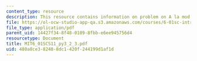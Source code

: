 ```yaml
---
content_type: resource
description: This resource contains information on problem on A la mod.
file: https://ol-ocw-studio-app-qa.s3.amazonaws.com/courses/6-01sc-introduction-to-electrical-engineering-and-computer-science-i-spring-2011/480a8ce382488dc1420f244199d1af1d_MIT6_01SCS11_py3_2_3.pdf
file_type: application/pdf
parent_uid: 14427f34-8f48-0109-8fbb-e6ee945756d4
resourcetype: Document
title: MIT6_01SCS11_py3_2_3.pdf
uid: 480a8ce3-8248-8dc1-420f-244199d1af1d
---
```

